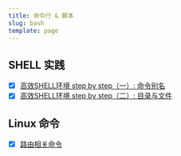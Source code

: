 ```yaml
---
title: 命令行 & 脚本
slug: bash
template: page
---
```


## SHELL 实践

- [x] [高效SHELL环境 step by step（一）: 命令别名](/effient-shell-in-practice-01/)
- [x] [高效SHELL环境 step by step（二）: 目录与文件](/effient-shell-in-practice-02/)

## Linux 命令

- [x] [路由相关命令](/route-command/) 